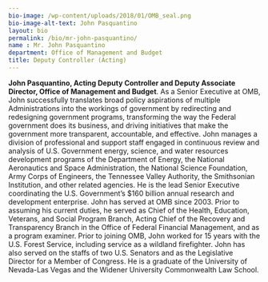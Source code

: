 ```yaml
---
bio-image: /wp-content/uploads/2018/01/OMB_seal.png
bio-image-alt-text: John Pasquantino
layout: bio
permalink: /bio/mr-john-pasquantino/
name : Mr. John Pasquantino
department: Office of Management and Budget
title: Deputy Controller (Acting)
---
```


<p><strong>John Pasquantino, Acting Deputy Controller and Deputy Associate Director, Office of Management and Budget</strong>. As a Senior Executive at OMB, John successfully translates broad policy aspirations of multiple Administrations into the workings of government by redirecting and redesigning government programs, transforming the way the Federal government does its business, and driving initiatives that make the government more transparent, accountable, and effective. John manages a division of professional and support staff engaged in continuous review and analysis of&nbsp;U.S. Government energy, science, and water resources development programs of the Department of Energy, the National Aeronautics and Space Administration, the National Science Foundation, Army Corps of Engineers, the Tennessee Valley Authority, the Smithsonian Institution, and other related agencies. He is the lead Senior Executive coordinating the U.S. Government&rsquo;s $160 billion annual research and development enterprise. John has served at OMB since 2003. Prior to assuming his current duties, he served as Chief of the Health, Education, Veterans, and Social Program Branch, Acting Chief of the Recovery and Transparency Branch in the Office of Federal Financial Management, and as a program examiner. Prior to joining OMB, John worked for 15 years with the U.S. Forest Service, including service as a wildland firefighter. John has also served on the staffs of two U.S. Senators and as the Legislative Director for a Member of Congress. He is a graduate of the University of Nevada-Las Vegas and the Widener University Commonwealth Law School.</p>
